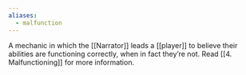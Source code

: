 ```yaml
---
aliases:
  - malfunction
---
```

A mechanic in which the [[Narrator]] leads a [[player]] to believe their abilities are functioning correctly, when in fact they’re not.
Read [[4. Malfunctioning]] for more information.